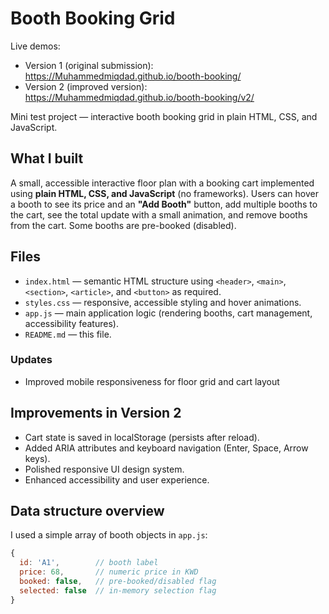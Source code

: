 # Booth Booking Grid
Live demos:  
- Version 1 (original submission): https://Muhammedmiqdad.github.io/booth-booking/  
- Version 2 (improved version): https://Muhammedmiqdad.github.io/booth-booking/v2/  

Mini test project — interactive booth booking grid in plain HTML, CSS, and JavaScript.

## What I built
A small, accessible interactive floor plan with a booking cart implemented using **plain HTML, CSS, and JavaScript** (no frameworks). Users can hover a booth to see its price and an **"Add Booth"** button, add multiple booths to the cart, see the total update with a small animation, and remove booths from the cart. Some booths are pre-booked (disabled).

## Files
- `index.html` — semantic HTML structure using `<header>`, `<main>`, `<section>`, `<article>`, and `<button>` as required.
- `styles.css` — responsive, accessible styling and hover animations.
- `app.js` — main application logic (rendering booths, cart management, accessibility features).
- `README.md` — this file.

### Updates
- Improved mobile responsiveness for floor grid and cart layout 

## Improvements in Version 2
- Cart state is saved in localStorage (persists after reload).  
- Added ARIA attributes and keyboard navigation (Enter, Space, Arrow keys).  
- Polished responsive UI design system.  
- Enhanced accessibility and user experience.

## Data structure overview
I used a simple array of booth objects in `app.js`:
```js
{
  id: 'A1',        // booth label
  price: 68,       // numeric price in KWD
  booked: false,   // pre-booked/disabled flag
  selected: false  // in-memory selection flag
}




